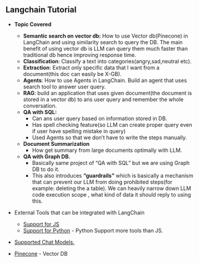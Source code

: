 ## Langchain Tutorial
- **Topic Covered**
    - **Semantic search on vector db:** How to use Vector db(Pinecone) in LangChain and using similarity search to query the DB. The main benefit of using vector db is LLM can query them much faster than traditional db hence improving response time.
    - **Classification**: Classify a text into categories(angry,sad,neutral etc).
    - **Extraction**: Extract only specific data that I want from a document(this doc can easily be X-GB).
    - **Agents**: How to use Agents in LangChain. Build an agent that uses search tool to answer user query.
    - **RAG**: build an application that uses given document(the document is stored in a vector db) to ans user query and remember the whole conversation.
    - **QA with SQL:**
        - Can ans user query based on information stored in DB.
        - Has spell checking feature(so LLM can create proper query even if user have spelling mistake in query)
        - Used Agents so that we don’t have to write the steps manually.
    - **Document Summarization**
        - How get summary from large documents optimally with LLM.
    - **QA with Graph DB.**
        - Basically same project of “QA with SQL” but we are using Graph DB to do it.
        - This also introduces **“guardrails”** which is basically a mechanism that can prevent our LLM from doing prohibited steps(for example: deleting the a table). We can heavily narrow down LLM code execution scope , what kind of data it should reply to using this.

- External Tools that can be integrated with LangChain
    - [Support for JS](https://js.langchain.com/docs/integrations/tools/)
    - [Support for Python](https://python.langchain.com/docs/integrations/tools/) - Python Support more tools than JS.
- [Supported Chat Models.](https://python.langchain.com/docs/integrations/chat/)
- [Pinecone](https://app.pinecone.io/) - Vector DB
